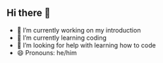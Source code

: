 ## Hi there 👋

- 🔭 I’m currently working on my introduction
- 🌱 I’m currently learning coding
- 🤔 I’m looking for help with learning how to code
- 😄 Pronouns: he/him 

